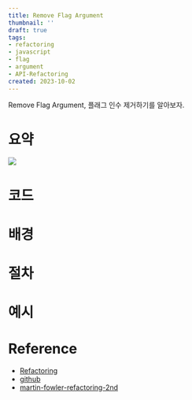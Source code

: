 ```yaml
---
title: Remove Flag Argument
thumbnail: ''
draft: true
tags:
- refactoring
- javascript
- flag
- argument
- API-Refactoring
created: 2023-10-02
---
```


Remove Flag Argument, 플래그 인수 제거하기를 알아보자.

# 요약

![](Screen%20Shot%202023-10-02%20at%204.06.25%20PM.png)

# 코드

# 배경

# 절차

# 예시

# Reference

* [Refactoring](https://product.kyobobook.co.kr/detail/S000001810241)
* [github](https://github.com/WegraLee/Refactoring)
* [martin-fowler-refactoring-2nd](https://github.com/wickedwukong/martin-fowler-refactoring-2nd)
